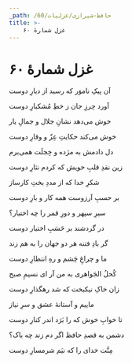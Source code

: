 ```yaml
---
_path: /حافظ-شیرازی/غزلیات/60
title: >-
    غزل شمارهٔ ۶۰
---
```

# غزل شمارهٔ ۶۰

<div class="b" id="bn1"><div class="m1"><p>آن پیکِ ناموَر که رسید از دیارِ دوست</p></div>
<div class="m2"><p>آورد حِرزِ جان ز خطِ مُشکبارِ دوست</p></div></div>
<div class="b" id="bn2"><div class="m1"><p>خوش می‌دهد نشانِ جلال و جمالِ یار</p></div>
<div class="m2"><p>خوش می‌کند حکایتِ عِزّ و وقارِ دوست</p></div></div>
<div class="b" id="bn3"><div class="m1"><p>دل دادمش به مژده و خِجلَت همی‌برم</p></div>
<div class="m2"><p>زین نقدِ قلبِ خویش که کردم نثارِ دوست</p></div></div>
<div class="b" id="bn4"><div class="m1"><p>شکرِ خدا که از مددِ بختِ کارساز</p></div>
<div class="m2"><p>بر حسبِ آرزوست همه کار و بارِ دوست</p></div></div>
<div class="b" id="bn5"><div class="m1"><p>سیرِ سپهر و دورِ قمر را چه اختیار؟</p></div>
<div class="m2"><p>در گردشند بر حَسَبِ اختیار دوست</p></div></div>
<div class="b" id="bn6"><div class="m1"><p>گر بادِ فتنه هر دو جهان را به هم زند</p></div>
<div class="m2"><p>ما و چراغِ چَشم و رهِ انتظارِ دوست</p></div></div>
<div class="b" id="bn7"><div class="m1"><p>کُحلُ الجَواهری به من آر ای نسیمِ صبح</p></div>
<div class="m2"><p>زان خاکِ نیکبخت که شد رهگذارِ دوست</p></div></div>
<div class="b" id="bn8"><div class="m1"><p>ماییم و آستانهٔ عشق و سرِ نیاز</p></div>
<div class="m2"><p>تا خوابِ خوش که را بَرَد اندر کنارِ دوست</p></div></div>
<div class="b" id="bn9"><div class="m1"><p>دشمن به قصدِ حافظ اگر دم زند چه باک؟</p></div>
<div class="m2"><p>مِنَّت خدای را که نیَم شرمسارِ دوست</p></div></div>
